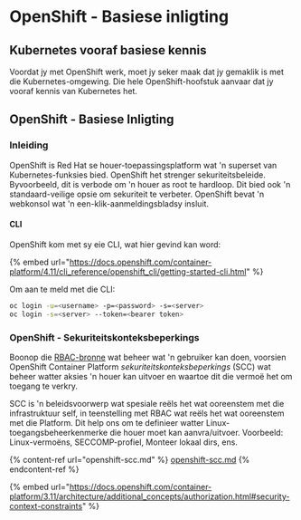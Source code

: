 # OpenShift - Basiese inligting

## Kubernetes vooraf b**asiese kennis** <a href="#a94e" id="a94e"></a>

Voordat jy met OpenShift werk, moet jy seker maak dat jy gemaklik is met die Kubernetes-omgewing. Die hele OpenShift-hoofstuk aanvaar dat jy vooraf kennis van Kubernetes het.

## OpenShift - Basiese Inligting

### Inleiding

OpenShift is Red Hat se houer-toepassingsplatform wat 'n superset van Kubernetes-funksies bied. OpenShift het strenger sekuriteitsbeleide. Byvoorbeeld, dit is verbode om 'n houer as root te hardloop. Dit bied ook 'n standaard-veilige opsie om sekuriteit te verbeter. OpenShift bevat 'n webkonsol wat 'n een-klik-aanmeldingsbladsy insluit.

#### CLI

OpenShift kom met sy eie CLI, wat hier gevind kan word:

{% embed url="https://docs.openshift.com/container-platform/4.11/cli_reference/openshift_cli/getting-started-cli.html" %}

Om aan te meld met die CLI:
```bash
oc login -u=<username> -p=<password> -s=<server>
oc login -s=<server> --token=<bearer token>
```
### **OpenShift - Sekuriteitskonteksbeperkings** <a href="#a94e" id="a94e"></a>

Boonop die [RBAC-bronne](https://docs.openshift.com/container-platform/3.11/architecture/additional\_concepts/authorization.html#architecture-additional-concepts-authorization) wat beheer wat 'n gebruiker kan doen, voorsien OpenShift Container Platform _sekuriteitskonteksbeperkings_ (SCC) wat beheer watter aksies 'n houer kan uitvoer en waartoe dit die vermoë het om toegang te verkry.

SCC is 'n beleidsvoorwerp wat spesiale reëls het wat ooreenstem met die infrastruktuur self, in teenstelling met RBAC wat reëls het wat ooreenstem met die Platform. Dit help ons om te definieer watter Linux-toegangsbeheerkenmerke die houer moet kan aanvra/uitvoer. Voorbeeld: Linux-vermoëns, SECCOMP-profiel, Monteer lokaal dirs, ens.

{% content-ref url="openshift-scc.md" %}
[openshift-scc.md](openshift-scc.md)
{% endcontent-ref %}

{% embed url="https://docs.openshift.com/container-platform/3.11/architecture/additional_concepts/authorization.html#security-context-constraints" %}
